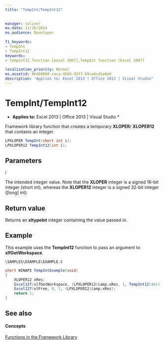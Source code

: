 ```yaml
---
title: "TempInt/TempInt12"
 
 
manager: soliver
ms.date: 11/16/2014
ms.audience: Developer
 
f1_keywords:
- TempInt
- TempInt12
keywords:
- tempint12 function [excel 2007],TempInt function [Excel 2007]
 
localization_priority: Normal
ms.assetid: 86d690b8-caca-450d-93f7-69ca4cd1a6e0
description: "Applies to: Excel 2013 | Office 2013 | Visual Studio"
---
```


# TempInt/TempInt12

 * **Applies to:** Excel 2013 | Office 2013 | Visual Studio * 
  
Framework library function that creates a temporary **XLOPER**/ **XLOPER12** that contains an integer. 
  
```cs
LPXLOPER TempInt(short int i);
LPXLOPER12 TempInt12(int i);
```

## Parameters

 _i_
  
The intended integer value. Note that the **XLOPER** integer is a signed 16-bit integer (short int), whereas the **XLOPER12** integer is a signed 32-bit integer ([long] int). 
  
## Return value

Returns an **xltypeInt** integer containing the value passed in. 
  
## Example

This example uses the **TempInt12** function to pass an argument to **xlfGetWorkspace**.
  
 `\SAMPLES\EXAMPLE\EXAMPLE.C`
  
```cs
short WINAPI TempIntExample(void)
{
    XLOPER12 xRes;
    Excel12f(xlfGetWorkspace, (LPXLOPER12)&amp;xRes, 1, TempInt12(44));
    Excel12f(xlFree, 0, 1, (LPXLOPER12)&amp;xRes);
    return 1;
}
```

## See also

#### Concepts

[Functions in the Framework Library](functions-in-the-framework-library.md)

